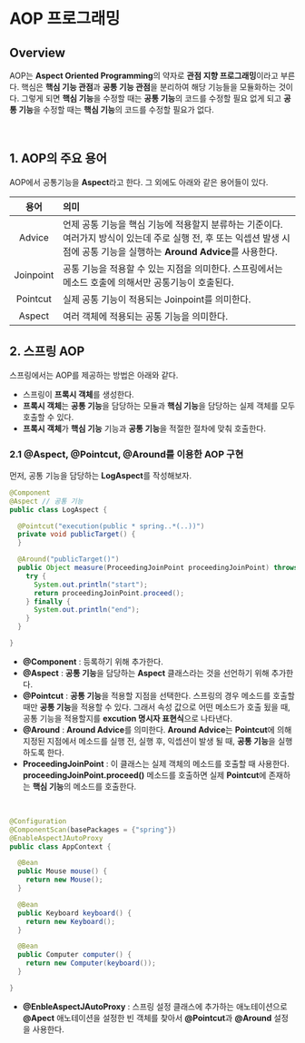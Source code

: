 # AOP 프로그래밍

## Overview

AOP는 **Aspect Oriented Programming**의 약자로 **관점 지향 프로그래밍**이라고 부른다. 핵심은 **핵심 기능 관점**과 **공통 기능 관점**을 분리하여 해당 기능들을 모듈화하는 것이다. 그렇게 되면 **핵심 기능**을 수정할 때는 **공통 기능**의 코드를 수정할 필요 없게 되고 **공통 기능**을 수정할 때는 **핵심 기능**의 코드를 수정할 필요가 없다.

<br>

## 1. AOP의 주요 용어

AOP에서 공통기능을 **Aspect**라고 한다. 그 외에도 아래와 같은 용어들이 있다.

|    용어     | 의미                                                                                                          |
| :-------: | :---------------------------------------------------------------------------------------------------------- |
|  Advice   | 언제 공통 기능을 핵심 기능에 적용할지 분류하는 기준이다. 여러가지 방식이 있는데 주로 실행 전, 후 또는 익셉션 발생 시점에 공통 기능을 실행하는 **Around Advice**를 사용한다. |
| Joinpoint | 공통 기능을 적용할 수 있는 지점을 의미한다. 스프링에서는 메소드 호출에 의해서만 공통기능이 호출된다.                                                   |
| Pointcut  | 실제 공통 기능이 적용되는 Joinpoint를 의미한다.                                                                             |
|  Aspect   | 여러 객체에 적용되는 공통 기능을 의미한다.                                                                                    |

## 2. 스프링 AOP

스프링에서는 AOP를 제공하는 방법은 아래와 같다. 

- 스프링이 **프록시 객체**를 생성한다.
- **프록시 객체**는 **공통 기능**을 담당하는 모듈과 **핵심 기능**을 담당하는 실제 객체를 모두 호출할 수 있다.
- **프록시 객체**가 **핵심 기능** 기능과 **공통 기능**을 적절한 절차에 맞춰 호출한다.

### 2.1 @Aspect, @Pointcut, @Around를 이용한 AOP 구현

먼저, 공통 기능을 담당하는 **LogAspect**를 작성해보자.
```java
@Component
@Aspect // 공통 기능
public class LogAspect {

  @Pointcut("execution(public * spring..*(..))")
  private void publicTarget() {
  }

  @Around("publicTarget()")
  public Object measure(ProceedingJoinPoint proceedingJoinPoint) throws Throwable {
    try {
      System.out.println("start");
      return proceedingJoinPoint.proceed();
    } finally {
      System.out.println("end");
    }
  }

}
```

- **@Component** : 등록하기 위해 추가한다.
- **@Aspect** : **공통 기능**을 담당하는 **Aspect** 클래스라는 것을 선언하기 위해 추가한다.
- **@Pointcut** : **공통 기능**을 적용할 지점을 선택한다. 스프링의 경우 메소드를 호출할 때만 **공통 기능**을 적용할 수 있다. 그래서 속성 값으로 어떤 메소드가 호출 됬을 때, 공통 기능을 적용할지를 **excution 명시자 표현식**으로 나타낸다.
- **@Around** : **Around Advice**를 의미한다. **Around Advice**는 **Pointcut**에 의해 지정된 지점에서 메소드를 실행 전, 실행 후, 익셉션이 발생 될 때, **공통 기능**을 실행하도록 한다.
- **ProceedingJoinPoint** : 이 클래스는 실제 객체의 메소드를 호출할 때 사용한다. **proceedingJoinPoint.proceed()** 메소드를 호출하면 실제 **Pointcut**에 존재하는 **핵심 기능**의 메소드를 호출한다.

<br>

```java
@Configuration
@ComponentScan(basePackages = {"spring"})
@EnableAspectJAutoProxy
public class AppContext {

  @Bean
  public Mouse mouse() {
    return new Mouse();
  }

  @Bean
  public Keyboard keyboard() {
    return new Keyboard();
  }

  @Bean
  public Computer computer() {
    return new Computer(keyboard());
  }

}
```

- **@EnbleAspectJAutoProxy** : 스프링 설정 클래스에 추가하는 애노테이션으로 **@Apect** 애노테이션을 설정한 빈 객체를 찾아서 **@Pointcut**과 **@Around** 설정을 사용한다. 
